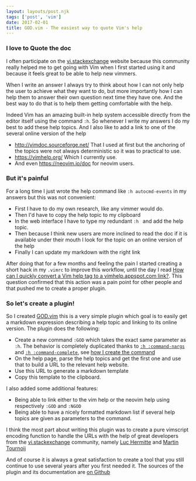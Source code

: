 ```yaml
---
layout: layouts/post.njk
tags: ['post', 'vim']
date: 2017-02-01
title: GOD.vim - The easiest way to quote Vim's help
---
```


### I love to Quote the doc

I often participate on the [vi.stackexchange](https://vi.stackexchange.com) website because this community really helped me to get going with Vim when I first started using it and because it feels great to be able to help new vimmers.

When I write an answer I always try to think about how I can not only help the user to achieve what they want to do, but more importantly how I can help them to answer their own question next time they have one. And the best way to do that is to help them getting comfortable with the help.

Indeed Vim has an amazing built-in help system accessible directly from the editor itself using the command `:h`. So whenever I write my answers I do my best to add these help topics. And I also like to add a link to one of the several online version of the help

 - http://vimdoc.sourceforge.net/ That I used at first but the anchoring of the topics were not always deterministic so it was to practical to use.
 - https://vimhelp.org/ Which I currently use.
 - And even https://neovim.io/doc for neovim users.

### But it's painful
For a long time I just wrote the help command like `:h autocmd-events` in my answers but this was not convenient:

 - First I have to do my own research, like any vimmer would do.
 - Then I'd have to copy the help topic to my clipboard
 - In the web interface I have to type my redundant `:h ` and add the help topic.
 - Then because I think new users are more inclined to read the doc if it is available under their mouth I look for the topic on an online version of the help
 - Finally I can update my markdown with the right link

After doing that for a few months and feeling the pain I started creating a short hack in my `.vimrc` to improve this workflow, until the day I read [How can I quickly convert a Vim help tag to a vimhelp.appspot.com link?](https://vi.stackexchange.com/q/4346/1841). This question confirmed that this action was a pain point for other people and that pushed me to create a proper plugin.

### So let's create a plugin!
So I created [GOD.vim](https://github.com/statox/GOD.vim) this is a very simple plugin which goal is to easily get a markdown expression describing a help topic and linking to its online version. The plugin does the following:

 - Create a new command `:GOD` which takes the exact same parameter as `:h`. The behavior is completely duplicated thanks to [`:h :command-nargs`](http://vimhelp.appspot.com/map.txt.html#%3Acommand-nargs) and [`:h :command-complete`](http://vimhelp.appspot.com/map.txt.html#%3Acommand-complete), see [how I create the command](https://github.com/statox/GOD.vim/blob/bed2a6fe9458284760d6fb5f08495e6579ce69dd/plugin/GOD.vim#L16)
 - On the help page, parse the help topics and get the first one and use that to build a URL to the relevant help website.
 - Use this URL to generate a markdown template
 - Copy this template to the clipboard.

I also added some additional features:
 - Being able to link either to the vim help or the neovim help using respectively `:GOD` and `:NGOD`
 - Being able to have a nicely formatted markdown list if several help topics are given as parameters to the command.

I think the most part about writing this plugin was to create a pure vimscript encoding function to handle the URLs with the help of great developers from the [vi.stackexchange](https://vi.stackexchange.com) community, namely [Luc Hermitte](https://github.com/LucHermitte) and [Martin Tournoij](https://www.arp242.net/)

And of course it is always a great satisfaction to create a tool that you still continue to use several years after you first needed it. The sources of the plugin and its documentation are [on Github](https://github.com/statox/GOD.vim)
